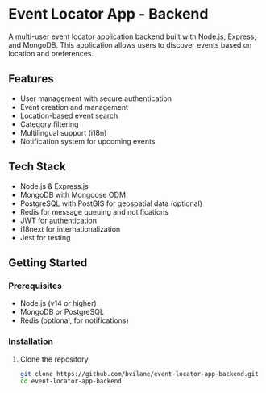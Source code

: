 # Event Locator App - Backend

A multi-user event locator application backend built with Node.js, Express, and MongoDB. This application allows users to discover events based on location and preferences.

## Features

- User management with secure authentication
- Event creation and management
- Location-based event search
- Category filtering
- Multilingual support (i18n)
- Notification system for upcoming events

## Tech Stack

- Node.js & Express.js
- MongoDB with Mongoose ODM
- PostgreSQL with PostGIS for geospatial data (optional)
- Redis for message queuing and notifications
- JWT for authentication
- i18next for internationalization
- Jest for testing

## Getting Started

### Prerequisites

- Node.js (v14 or higher)
- MongoDB or PostgreSQL
- Redis (optional, for notifications)

### Installation

1. Clone the repository
   ```bash
   git clone https://github.com/bvilane/event-locator-app-backend.git
   cd event-locator-app-backend